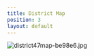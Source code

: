 ```yaml
---
title: District Map
position: 3
layout: default
---
```


![district47map-be98e6.jpg](/uploads/district47map-be98e6.jpg)